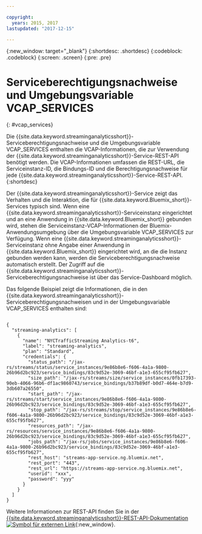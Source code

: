 ```yaml
---

copyright:
  years: 2015, 2017
lastupdated: "2017-12-15"

---
```


<!-- Attribute definitions -->
{:new_window: target="_blank"}
{:shortdesc: .shortdesc}
{:codeblock: .codeblock}
{:screen: .screen}
{:pre: .pre}

# Serviceberechtigungsnachweise und Umgebungsvariable VCAP_SERVICES
{: #vcap_services}

Die {{site.data.keyword.streaminganalyticsshort}}-Serviceberechtigungsnachweise und die Umgebungsvariable VCAP_SERVICES enthalten die VCAP-Informationen, die zur Verwendung der {{site.data.keyword.streaminganalyticsshort}}-Service-REST-API benötigt werden. Die VCAP-Informationen umfassen die REST-URL, die Serviceinstanz-ID, die Bindungs-ID und die Berechtigungsnachweise für jede {{site.data.keyword.streaminganalyticsshort}}-Service-REST-API.  
{:shortdesc}


Der {{site.data.keyword.streaminganalyticsshort}}-Service zeigt das Verhalten und die Interaktion, die für {{site.data.keyword.Bluemix_short}}-Services typisch sind. Wenn eine {{site.data.keyword.streaminganalyticsshort}}-Serviceinstanz eingerichtet und an eine Anwendung in {{site.data.keyword.Bluemix_short}} gebunden wird, stehen die Serviceinstanz-VCAP-Informationen der Bluemix-Anwendungsumgebung über die Umgebungsvariable VCAP_SERVICES zur Verfügung. Wenn eine {{site.data.keyword.streaminganalyticsshort}}-Serviceinstanz ohne Angabe einer Anwendung in {{site.data.keyword.Bluemix_short}} eingerichtet wird, an die die Instanz gebunden werden kann, werden die Serviceberechtigungsnachweise automatisch erstellt. Der Zugriff auf die {{site.data.keyword.streaminganalyticsshort}}-Serviceberechtigungsnachweise ist über das Service-Dashboard möglich.


Das folgende Beispiel zeigt die Informationen, die in den {{site.data.keyword.streaminganalyticsshort}}-Serviceberechtigungsnachweisen und in der Umgebungsvariable VCAP_SERVICES enthalten sind:

<pre><code>
{
  "streaming-analytics": [
    {
      "name": "NYCTrafficStreaming Analytics-t6",
      "label": "streaming-analytics",
      "plan": "Standard",
      "credentials": {
        "status_path": "/jax-rs/streams/status/service_instances/9e86b8e6-f606-4a1a-9800-26b96d2bc923/service_bindings/83c9d52e-3069-46bf-a1e3-655cf95fb627",
        "size_path": "/jax-rs/streams/size/service_instances/0fb17393-90eb-4066-96b6-df1ac9860743/service_bindings/b37b89df-b0d7-464e-b7d9-3db607a26550",
        "start_path": "/jax-rs/streams/start/service_instances/9e86b8e6-f606-4a1a-9800-26b96d2bc923/service_bindings/83c9d52e-3069-46bf-a1e3-655cf95fb627",
        "stop_path": "/jax-rs/streams/stop/service_instances/9e86b8e6-f606-4a1a-9800-26b96d2bc923/service_bindings/83c9d52e-3069-46bf-a1e3-655cf95fb627",
        "resources_path": "/jax-rs/resources/service_instances/9e86b8e6-f606-4a1a-9800-26b96d2bc923/service_bindings/83c9d52e-3069-46bf-a1e3-655cf95fb627",
        "jobs_path": "/jax-rs/jobs/service_instances/9e86b8e6-f606-4a1a-9800-26b96d2bc923/service_bindings/83c9d52e-3069-46bf-a1e3-655cf95fb627",
        "rest_host": "streams-app-service.ng.bluemix.net",
        "rest_port": "443",
        "rest_url": "https://streams-app-service.ng.bluemix.net",
        "userid": "xxx",
        "password": "yyy"
      }
    }
  ]
}	  
</code></pre>

Weitere Informationen zur REST-API finden Sie in der [{{site.data.keyword.streaminganalyticsshort}}-REST-API-Dokumentation ![Symbol für externen Link](../../icons/launch-glyph.svg "Symbol für externen Link")](https://console.ng.bluemix.net/apidocs/220){:new_window}.
